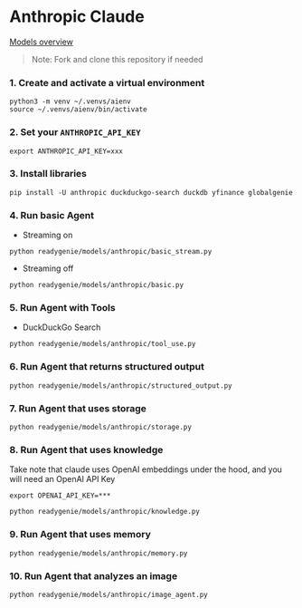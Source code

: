 # Anthropic Claude

[Models overview](https://docs.anthropic.com/claude/docs/models-overview)

> Note: Fork and clone this repository if needed

### 1. Create and activate a virtual environment

```shell
python3 -m venv ~/.venvs/aienv
source ~/.venvs/aienv/bin/activate
```

### 2. Set your `ANTHROPIC_API_KEY`

```shell
export ANTHROPIC_API_KEY=xxx
```

### 3. Install libraries

```shell
pip install -U anthropic duckduckgo-search duckdb yfinance globalgenie
```

### 4. Run basic Agent

- Streaming on

```shell
python readygenie/models/anthropic/basic_stream.py
```

- Streaming off

```shell
python readygenie/models/anthropic/basic.py
```

### 5. Run Agent with Tools

- DuckDuckGo Search

```shell
python readygenie/models/anthropic/tool_use.py
```

### 6. Run Agent that returns structured output

```shell
python readygenie/models/anthropic/structured_output.py
```

### 7. Run Agent that uses storage

```shell
python readygenie/models/anthropic/storage.py
```

### 8. Run Agent that uses knowledge

Take note that claude uses OpenAI embeddings under the hood, and you will need an OpenAI API Key
```shell
export OPENAI_API_KEY=***
```

```shell
python readygenie/models/anthropic/knowledge.py
```

### 9. Run Agent that uses memory   

```shell
python readygenie/models/anthropic/memory.py
```

### 10. Run Agent that analyzes an image

```shell
python readygenie/models/anthropic/image_agent.py
```
